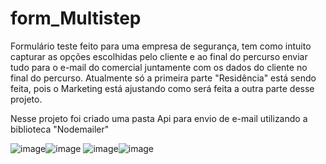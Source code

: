 # form_Multistep

 Formulário teste feito para uma empresa de segurança, tem como intuito capturar as opções escolhidas pelo cliente e ao final do percurso enviar tudo para o e-mail do comercial juntamente com os dados do cliente no final do percurso.
 Atualmente só a primeira parte "Residência" está sendo feita, pois o Marketing está ajustando como será feita a outra parte desse projeto.

 Nesse projeto foi criado uma pasta Api para envio de e-mail utilizando a biblioteca "Nodemailer"

![image](https://github.com/Shystra/form_Multistep/assets/124002796/e8c498b4-0634-4889-b38a-94b6cf47d4e1)![image](https://github.com/Shystra/form_Multistep/assets/124002796/e0de0ca6-cf4e-4b6a-ab7e-6286caea8487)
![image](https://github.com/Shystra/form_Multistep/assets/124002796/085f2acb-256d-4adc-8243-e934816ea1db)![image](https://github.com/Shystra/form_Multistep/assets/124002796/0eb13203-2a93-4930-b6d4-d7eb5c650337)



